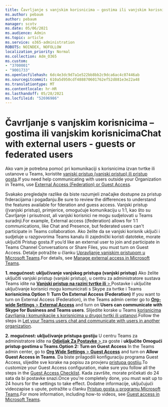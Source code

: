 ```yaml
---
title: Čavrljanje s vanjskim korisnicima – gostima ili vanjskim korisnicima
ms.author: pebaum
author: pebaum
manager: scotv
ms.date: 05/06/2021
ms.audience: Admin
ms.topic: article
ms.service: o365-administration
ROBOTS: NOINDEX, NOFOLLOW
localization_priority: Normal
ms.collection: Adm_O365
ms.custom:
- "3700001"
- "9001733"
ms.openlocfilehash: 6dc4e3dc9d7a1e522bb8bb2c9dca6ac4c07446ab
ms.sourcegitcommit: 610a5d950cdf488870601762ef52d881e3e22a48
ms.translationtype: MT
ms.contentlocale: hr-HR
ms.lasthandoff: 05/28/2021
ms.locfileid: "52696986"
---
```

# <a name="chat-with-external-users---guests-or-federated-users"></a><span data-ttu-id="478e7-102">Čavrljanje s vanjskim korisnicima – gostima ili vanjskim korisnicima</span><span class="sxs-lookup"><span data-stu-id="478e7-102">Chat with external users - guests or federated users</span></span>

<span data-ttu-id="478e7-103">Ako vam je potrebna pomoć pri komunikaciji s korisnicima izvan tvrtke ili ustanove u Teams, koristite [vanjski pristup (vanjski pristup) ili pristup gosta](/microsoftteams/manage-external-access#external-access-vs-guest-access).</span><span class="sxs-lookup"><span data-stu-id="478e7-103">If you need help communicating with users outside your Organization in Teams, use [External Access (Federation) or Guest Access](/microsoftteams/manage-external-access#external-access-vs-guest-access).</span></span>

<span data-ttu-id="478e7-104">Svakako pregledajte razlike da biste razumjeli značajke dostupne za pristup frderacijama i pogađanju.</span><span class="sxs-lookup"><span data-stu-id="478e7-104">Be sure to review the differences to understand the features available for fderation and guess access.</span></span> <span data-ttu-id="478e7-105">Vanjski pristup ((vanjski pristup), primjerice, omogućuje komunikaciju u 1:1, kao što su Čavrljanje i prisutnost, ali vanjski korisnici ne mogu sudjelovati u Teams suradnji.</span><span class="sxs-lookup"><span data-stu-id="478e7-105">For example, External access ((federation) allows for 1:1 communications, like Chat and Presence, but federated users can't participate in Teams collaboration.</span></span> <span data-ttu-id="478e7-106">Ako želite da se vanjski korisnik uključi i sudjeluje u razgovorima Teams kanalu ili zajednički koristi datoteke, morate uključiti Pristup gosta.</span><span class="sxs-lookup"><span data-stu-id="478e7-106">If you’d like an external user to join and participate in Teams Channel Conversations or Share Files, you must turn on Guest Access.</span></span> <span data-ttu-id="478e7-107">Detalje potražite u članku [Upravljanje vanjskim pristupom u Microsoft Teams](/microsoftteams/manage-external-access#external-access-vs-guest-access).</span><span class="sxs-lookup"><span data-stu-id="478e7-107">For details, see [Manage external access in Microsoft Teams](/microsoftteams/manage-external-access#external-access-vs-guest-access).</span></span>

<span data-ttu-id="478e7-108">**1. mogućnost: uključivanje vanjskog pristupa (vanjski pristup)** Ako želite uključiti vanjski pristup (vanjski pristup), u centru za administratore sustava Teams idite na [ **Vanjski pristup na razini tvrtke ili**  > ](https://admin.teams.microsoft.com/company-wide-settings/external-communications) Postavke i uključite uključivanje korisnici mogu komunicirati s Skype za tvrtke i Teams **korisnicima**.</span><span class="sxs-lookup"><span data-stu-id="478e7-108">**Option 1: Turn On External Access (Federation)** If you want to turn on External Access (Federation), in the Teams admin center go to [**Org-wide Settings** > **External Access**](https://admin.teams.microsoft.com/company-wide-settings/external-communications) and turn on **Users can communicate with Skype for Business and Teams users**.</span></span> <span data-ttu-id="478e7-109">Slijedite korake u Teams [korisnicima čavrljanja i komunikacije s korisnicima u drugoj tvrtki ili ustanovi](/microsoftteams/manage-external-access#let-your-teams-users-chat-and-communicate-with-users-in-another-organization).</span><span class="sxs-lookup"><span data-stu-id="478e7-109">Follow the steps in [Let your Teams users chat and communicate with users in another organization](/microsoftteams/manage-external-access#let-your-teams-users-chat-and-communicate-with-users-in-another-organization).</span></span>

<span data-ttu-id="478e7-110">**2. mogućnost: uključivanje pristupa gostiju** U centru Teams za administratore idite na [ **Odjeljak Za Postavke**  > ](https://admin.teams.microsoft.com/company-wide-settings/guest-configuration) za goste i **uključite Omogući pristup gostima u Teams**.</span><span class="sxs-lookup"><span data-stu-id="478e7-110">**Option 2: Turn on Guest Access** In the Teams admin center, go to [**Org Wide Settings** > **Guest Access**](https://admin.teams.microsoft.com/company-wide-settings/guest-configuration) and turn on **Allow Guest Access in Teams**.</span></span> <span data-ttu-id="478e7-111">Da biste prilagodili konfiguraciju programa Guest Access, slijedite sve korake na popisu za provjeru [pristupa gostiju](/microsoftteams/guest-access-checklist).</span><span class="sxs-lookup"><span data-stu-id="478e7-111">To customize your Guest Access configuration, make sure you follow all the steps in the [Guest Access Checklist](/microsoftteams/guest-access-checklist).</span></span> <span data-ttu-id="478e7-112">Kada završite, morate pričekati do 24 sata da bi postavke snazi.</span><span class="sxs-lookup"><span data-stu-id="478e7-112">Once you're completely done, you must wait up to 24 hours for the settings to take effect.</span></span> <span data-ttu-id="478e7-113">Dodatne informacije, uključujući videozapise s upute, potražite u članku [Pristup gosta u programu Microsoft Teams](/microsoftteams/guest-access).</span><span class="sxs-lookup"><span data-stu-id="478e7-113">For more information, including how-to videos, see [Guest access in Microsoft Teams](/microsoftteams/guest-access).</span></span>
